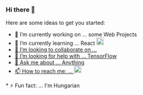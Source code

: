 ### Hi there 👋


Here are some ideas to get you started:

* 🔭 I’m currently working on ... some Web Projects
* 🌱 I’m currently learning ... React <a href="https://www.linkedin.com/in/abordanpeter">
  <img alt="Linkein icon | CodeSandbox" width="20px" src="https://github.com/microsoft/vscode-codicons/edit/master/src/icons/reactions.svg" />
* 👯 I’m looking to collaborate on ...
* 🤔 I’m looking for help with ... TensorFlow
* 💬 Ask me about ... Anything
* 📫 How to reach me: ...<a href="https://www.linkedin.com/in/abordanpeter">
  <img alt="Linkein icon | CodeSandbox" width="20px" src="https://content.linkedin.com/content/dam/me/business/en-us/amp/brand-site/v2/bg/LI-Bug.svg.original.svg" />
</a>
* ⚡ Fun fact: ... I'm Hungarian 



